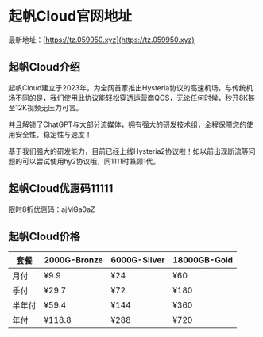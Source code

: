 # 起帆Cloud官网地址

最新地址：[https://tz.059950.xyz](https://tz.059950.xyz)

## 起帆Cloud介绍

起帆Cloud建立于2023年，为全网首家推出Hysteria协议的高速机场，与传统机场不同的是，我们使用此协议能轻松穿透运营商QOS，无论任何时候，秒开8K甚至12K视频无压力可言。

并且解锁了ChatGPT与大部分流媒体，拥有强大的研发技术组，全程保障您的使用安全性，稳定性与速度！

基于我们强大的研发能力，目前已经上线Hysteria2协议啦！如以前出现断流等问题的可以尝试使用hy2协议哦，同1111时兼顾1代。

## 起帆Cloud优惠码11111

限时8折优惠码：ajMGa0aZ

## 起帆Cloud价格

|套餐|2000G-Bronze|6000G-Silver|18000GB-Gold|
|----|----|----|----|
|月付|¥9.9|¥24|¥60|
|季付|¥29.7|¥72|¥180|
|半年付|¥59.4|¥144|¥360|
|年付|¥118.8|¥288|¥720|
